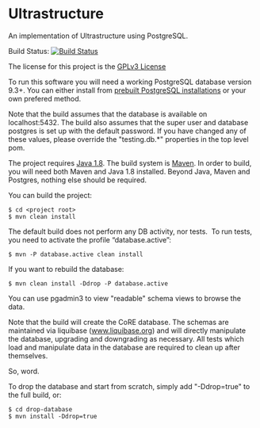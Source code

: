 Ultrastructure
==============

An implementation of Ultrastructure using PostgreSQL.

Build Status: [![Build Status](https://chiralbehaviors.ci.cloudbees.com/buildStatus/icon?job=Ultrastructure)](https://chiralbehaviors.ci.cloudbees.com/view/Maintained%20Open%20Source/job/Ultrastructure/)

The license for this project is the [GPLv3 License](http://www.gnu.org/licenses/gpl-3.0.html)

To run this software you will need a working PostgreSQL database version 9.3+.  You can either install from [prebuilt PostgreSQL installations](http://www.enterprisedb.com/products-services-training/pgdownload) or your own prefered method.

Note that the build assumes that the database is available on localhost:5432.  The build also assumes that the super user and database postgres is set up with the default password.  If you have changed any of these values, please override the "testing.db.*" properties in the top level pom.

The project requires [Java 1.8](http://www.oracle.com/technetwork/java/javase/downloads/jdk8-downloads-2133151.html).  The build system is [Maven](http://maven.apache.org/).  In order to build, you will need both Maven and Java 1.8 installed.  Beyond Java, Maven and Postgres, nothing else should be required.

You can build the project:

    $ cd <project root>
    $ mvn clean install

The default build does not perform any DB activity, nor tests.  To run tests, you need to activate the profile “database.active”:

    $ mvn -P database.active clean install

If you want to rebuild the database:

    $ mvn clean install -Ddrop -P database.active

You can use pgadmin3 to view "readable" schema views to browse the data.

Note that the build will create the CoRE database.  The schemas are maintained via liquibase (www.liquibase.org)
and will directly manipulate the database, upgrading and downgrading as necessary.  All tests
which load and manipulate data in the database are required to clean up after themselves.

So, word.

To drop the database and start from scratch, simply add "-Ddrop=true" to the full build, or:

    $ cd drop-database
    $ mvn install -Ddrop=true


